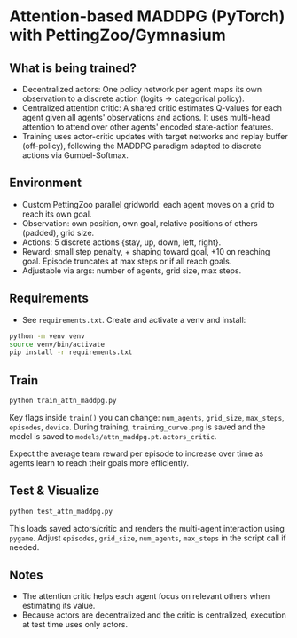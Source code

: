 # Attention-based MADDPG (PyTorch) with PettingZoo/Gymnasium

## What is being trained?
- Decentralized actors: One policy network per agent maps its own observation to a discrete action (logits -> categorical policy).
- Centralized attention critic: A shared critic estimates Q-values for each agent given all agents' observations and actions. It uses multi-head attention to attend over other agents' encoded state-action features.
- Training uses actor-critic updates with target networks and replay buffer (off-policy), following the MADDPG paradigm adapted to discrete actions via Gumbel-Softmax.

## Environment
- Custom PettingZoo parallel gridworld: each agent moves on a grid to reach its own goal.
- Observation: own position, own goal, relative positions of others (padded), grid size.
- Actions: 5 discrete actions {stay, up, down, left, right}.
- Reward: small step penalty, + shaping toward goal, +10 on reaching goal. Episode truncates at max steps or if all reach goals.
- Adjustable via args: number of agents, grid size, max steps.

## Requirements
- See `requirements.txt`. Create and activate a venv and install:

```bash
python -m venv venv
source venv/bin/activate
pip install -r requirements.txt
```

## Train
```bash
python train_attn_maddpg.py
```
Key flags inside `train()` you can change: `num_agents`, `grid_size`, `max_steps`, `episodes`, `device`. During training, `training_curve.png` is saved and the model is saved to `models/attn_maddpg.pt.actors_critic`.

Expect the average team reward per episode to increase over time as agents learn to reach their goals more efficiently.

## Test & Visualize
```bash
python test_attn_maddpg.py
```
This loads saved actors/critic and renders the multi-agent interaction using `pygame`. Adjust `episodes`, `grid_size`, `num_agents`, `max_steps` in the script call if needed.

## Notes
- The attention critic helps each agent focus on relevant others when estimating its value.
- Because actors are decentralized and the critic is centralized, execution at test time uses only actors. 